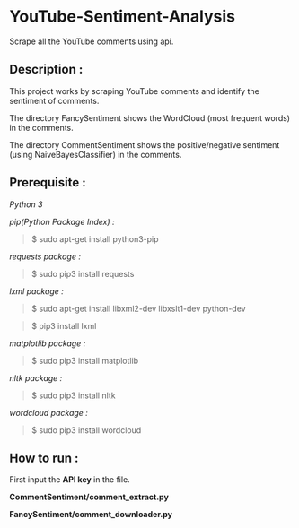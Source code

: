 # YouTube-Sentiment-Analysis

Scrape all the YouTube comments using api.

## Description :
This project works by scraping YouTube comments and identify the sentiment of comments.

The directory FancySentiment shows the WordCloud (most frequent words) in the comments.

The directory CommentSentiment shows the positive/negative sentiment (using NaiveBayesClassifier) in the comments.

## Prerequisite :
_Python 3_

_pip(Python Package Index) :_

> $ sudo apt-get install python3-pip

_requests package :_

> $ sudo pip3 install requests

_lxml package :_

> $ sudo apt-get install libxml2-dev libxslt1-dev python-dev

> $ pip3 install lxml

_matplotlib package :_

> $ sudo pip3 install matplotlib

_nltk package :_

> $ sudo pip3 install nltk

_wordcloud package :_

> $ sudo pip3 install wordcloud


## How to run :
First input the __API key__ in the file.

__CommentSentiment/comment_extract.py__

__FancySentiment/comment_downloader.py__
